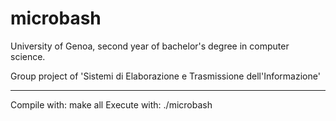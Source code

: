 # microbash

University of Genoa, second year of bachelor's degree in computer science.

Group project of 'Sistemi di Elaborazione e Trasmissione dell'Informazione'

---
Compile with: make all
Execute with: ./microbash
